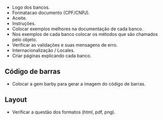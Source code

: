 * Logo dos bancos.
* Formatacao documento (CPF/CNPJ).
* Aceite.
* Instruções.
* Colocar exemplos melhores na documentação de cada banco.
* Nos exemplos de cada banco colocar os métodos que são chamados pelo objeto.
* Verificar as validações e suas mensagens de erro.
* Internacionalização / Locales.
* Criar páginas explicando cada banco.


## Código de barras

* Colocar a gem barby para gerar a imagem do código de barras.

## Layout

* Verificar a questão dos formatos (html, pdf, png).
